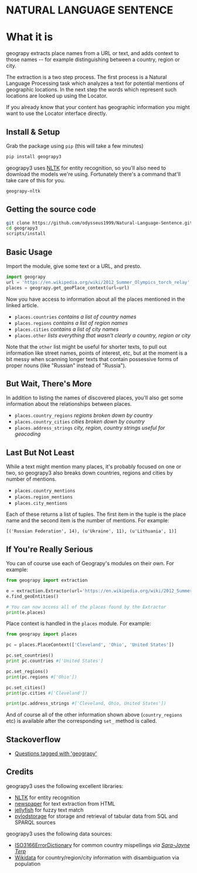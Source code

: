 # NATURAL LANGUAGE SENTENCE

What it is
==========

geograpy extracts place names from a URL or text, and adds context to those names -- for example distinguishing between a country, region or city.

The extraction is a two step process. The first process is a Natural Language Processing task which analyzes a text for potential mentions of geographic locations. In the next step the words which represent such locations are looked up using the Locator.

If you already know that your content has geographic information you might want to use the Locator interface directly.


## Install & Setup

Grab the package using `pip` (this will take a few minutes)
```bash
pip install geograpy3
```

geograpy3 uses [NLTK](http://www.nltk.org/) for entity recognition, so you'll also need
to download the models we're using. Fortunately there's a command that'll take
care of this for you.
```bash
geograpy-nltk
```

## Getting the source code
```bash
git clone https://github.com/odysseus1999/Natural-Language-Sentence.git
cd geograpy3
scripts/install
```

## Basic Usage

Import the module, give some text or a URL, and presto.
```python
import geograpy
url = 'https://en.wikipedia.org/wiki/2012_Summer_Olympics_torch_relay'
places = geograpy.get_geoPlace_context(url=url)
```

Now you have access to information about all the places mentioned in the linked
article.

* `places.countries` _contains a list of country names_
* `places.regions` _contains a list of region names_
* `places.cities` _contains a list of city names_
* `places.other` _lists everything that wasn't clearly a country, region or city_

Note that the `other` list might be useful for shorter texts, to pull out
information like street names, points of interest, etc, but at the moment is
a bit messy when scanning longer texts that contain possessive forms of proper
nouns (like "Russian" instead of "Russia").

## But Wait, There's More

In addition to listing the names of discovered places, you'll also get some
information about the relationships between places.

* `places.country_regions` _regions broken down by country_
* `places.country_cities` _cities broken down by country_
* `places.address_strings` _city, region, country strings useful for geocoding_

## Last But Not Least

While a text might mention many places, it's probably focused on one or two, so
geograpy3 also breaks down countries, regions and cities by number of mentions.

* `places.country_mentions`
* `places.region_mentions`
* `places.city_mentions`

Each of these returns a list of tuples. The first item in the tuple is the place
name and the second item is the number of mentions. For example:

    [('Russian Federation', 14), (u'Ukraine', 11), (u'Lithuania', 1)]  

## If You're Really Serious

You can of course use each of Geograpy's modules on their own. For example:
```python
from geograpy import extraction

e = extraction.Extractor(url='https://en.wikipedia.org/wiki/2012_Summer_Olympics_torch_relay')
e.find_geoEntities()

# You can now access all of the places found by the Extractor
print(e.places)
```

Place context is handled in the `places` module. For example:

```python
from geograpy import places

pc = places.PlaceContext(['Cleveland', 'Ohio', 'United States'])

pc.set_countries()
print pc.countries #['United States']

pc.set_regions()
print(pc.regions #['Ohio'])

pc.set_cities()
print(pc.cities #['Cleveland'])

print(pc.address_strings #['Cleveland, Ohio, United States'])
```

And of course all of the other information shown above (`country_regions` etc)
is available after the corresponding `set_` method is called.

## Stackoverflow
* [Questions tagged with 'geograpy'](https://stackoverflow.com/questions/tagged/geograpy)

## Credits

geograpy3 uses the following excellent libraries:

* [NLTK](http://www.nltk.org/) for entity recognition
* [newspaper](https://github.com/codelucas/newspaper) for text extraction from HTML
* [jellyfish](https://github.com/sunlightlabs/jellyfish) for fuzzy text match
* [pylodstorage](https://pypi.org/project/pylodstorage/) for storage and retrieval of tabular data from SQL and SPARQL sources

geograpy3 uses the following data sources:
* [ISO3166ErrorDictionary](https://github.com/bodacea/countryname/blob/master/countryname/databases/ISO3166ErrorDictionary.csv) for common country mispellings _via [Sara-Jayne Terp](https://github.com/bodacea)_
* [Wikidata](https://www.wikidata.org) for country/region/city information with disambiguation via population

